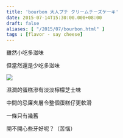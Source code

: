 ```yaml
---
title: 'bourbon 大人プチ クリームチーズケーキ'
date: 2015-07-14T15:30:00.000+08:00
draft: false
aliases: [ "/2015/07/bourbon.html" ]
tags : [flavor - say cheese]
---
```


雖然小吃多滋味

但當然還是少吃多滋味

[![](https://farm1.staticflickr.com/496/19471150178_78910d9440_z.jpg)](https://farm1.staticflickr.com/496/19471150178_78910d9440_z.jpg)

濕潤的蛋糕滲有淡淡檸檬芝士味

中間的忌廉夾層令整個蛋糕仔更軟滑

  

一條只有幾舊

開不開心些牙好呢？（苦惱）